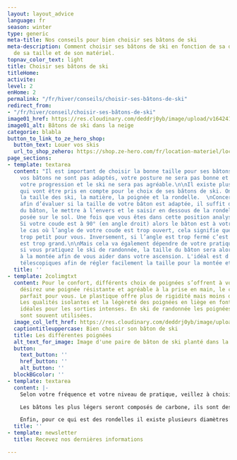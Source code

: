 ```yaml
---
layout: layout_advice
language: fr
season: winter
type: generic
meta-title: Nos conseils pour bien choisir ses bâtons de ski
meta-description: Comment choisir ses bâtons de ski en fonction de sa discipline,
  de sa taille et de son matériel.
topnav_color_text: light
title: Choisir ses bâtons de ski
titleHome: 
activite: 
level: 2
enHome: 2
permalink: "/fr/hiver/conseils/choisir-ses-bâtons-de-ski"
redirect_from:
- "/fr/hiver/conseil/choisir-ses-bâtons-de-ski"
image01_href: https://res.cloudinary.com/deddrj0yb/image/upload/v1642411068/website/Conseil%20/urban-sanden-RCF-_l7vITo-unsplash_fpch78.jpg
image01_alt: Bâtons de ski dans la neige
categorie: blabla
button_to_link_to_ze_hero_shop:
  button_text: Louer vos skis
  url_to_shop_zehero: https://shop.ze-hero.com/fr/location-materiel/location-ski/location-ski-enfant
page_sections:
- template: textarea
  content: "Il est important de choisir la bonne taille pour ses bâtons de ski. Si
    vos bâtons ne sont pas adaptés, votre posture ne sera pas bonne et vous ralentirez
    votre progression et le ski ne sera pas agréable.\n\nIl existe plusieurs éléments
    qui vont être pris en compte pour le choix de ses bâtons de ski. On va retrouver
    la taille des ski, la matière, la poignée et la rondelle.  \nConcernant la taille,
    afin d’évaluer si la taille de votre bâton est adaptée, il suffit de se munir
    du bâton, le mettre à l’envers et le saisir en dessous de la rondelle, poignée
    posée sur le sol. Une fois que vous êtes dans cette position analysez votre coude.
    Si votre coude est à 90° (en angle droit) alors le bâton est à votre taille. Dans
    le cas où l’angle de votre coude est trop ouvert, cela signifie que le bâton est
    trop petit pour vous. Inversement, si l’angle est trop fermé c’est que le bâton
    est trop grand.\n\nMais cela va également dépendre de votre pratique. En effet,
    si vous pratiquez le ski de randonnée, la taille du bâton sera alors plus grande
    à la montée afin de vous aider dans votre ascension. L'idéal est d'avoir des bâtons
    télescopiques afin de régler facilement la taille pour la montée et la descente"
  title: ''
- template: 2colimgtxt
  content: Pour le confort, différents choix de poignées s’offrent à vous. Si vous
    désirez une poignée résistante et agréable à la prise en main, le caoutchouc est
    parfait pour vous. Le plastique offre plus de rigidité mais moins de confort.
    Les qualités isolantes et la légèreté des poignées en liège en font des alliées
    idéales pour les sorties intenses. En ski de randonnée les poignées en mousse
    sont souvent utilisées.
  image_col_left_href: https://res.cloudinary.com/deddrj0yb/image/upload/v1642411069/website/Conseil%20/ben-kolde-iKEWrU3t0VQ-unsplash_angktg.jpg
  captiontitleuppercase: Bien choisir son bâton de ski
  title: Les différentes poignées
  alt_text_for_image: Image d'une paire de bâton de ski planté dans la neige
  button:
    text_button: ''
    href_button: ''
    alt_button: ''
  blockBGcolor: ''
- template: textarea
  content: |-
    Selon votre fréquence et votre niveau de pratique, veillez à choisir une paire de bâtons de skis adaptés.

    Les bâtons les plus légers seront composés de carbone, ils sont destinés aux skieurs confirmés qui skient régulièrement ou aux pratiquants de ski de randonnée. Pour une pratique dite « normale » optez pour des bâtons en aluminium. Il y a différents types d’aluminium pour les bâtons : le 5083, le plus léger, le 5086 qui sera un peu plus polyvalent entre la légèreté et la solidité et le 7000 pour une bonne résistance.

    Enfin, pour ce qui est des rondelles il existe plusieurs diamètres qui correspondent chacun à une pratique en particulier. Les rondelles avec un diamètre d’environ 50mm sont destinées à une pratique du ski déjà approfondie. Si l’on augmente un peu le diamètre jusqu’à 80mm, on s’adresse à tous les publics et toutes les pratiques. Finalement, les diamètres aux alentours des 100mm, les plus large, sont adaptés au freeride car ils évitent de s’enfoncer dans la neige fraîche.
  title: ''
- template: newsletter
  title: Recevez nos dernières informations

---
```

